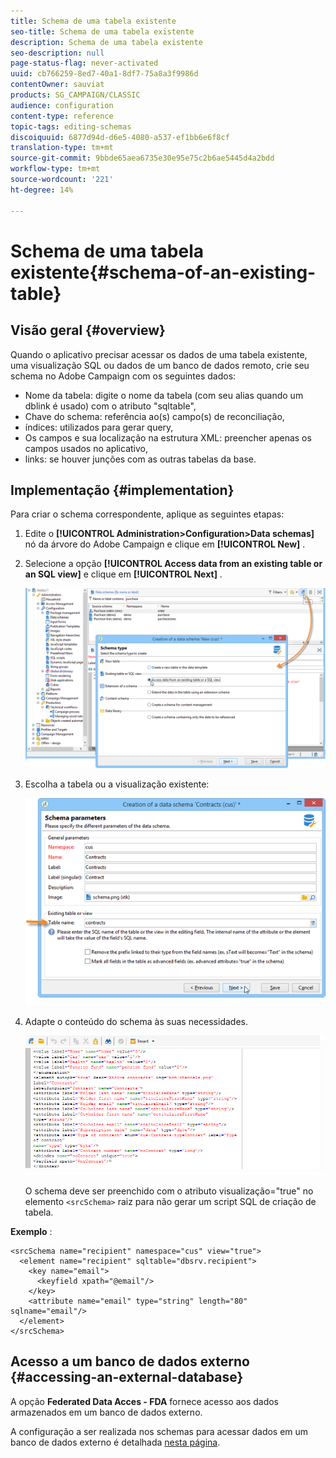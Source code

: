 ```yaml
---
title: Schema de uma tabela existente
seo-title: Schema de uma tabela existente
description: Schema de uma tabela existente
seo-description: null
page-status-flag: never-activated
uuid: cb766259-8ed7-40a1-8df7-75a8a3f9986d
contentOwner: sauviat
products: SG_CAMPAIGN/CLASSIC
audience: configuration
content-type: reference
topic-tags: editing-schemas
discoiquuid: 6877d94d-d6e5-4080-a537-ef1bb6e6f8cf
translation-type: tm+mt
source-git-commit: 9bbde65aea6735e30e95e75c2b6ae5445d4a2bdd
workflow-type: tm+mt
source-wordcount: '221'
ht-degree: 14%

---
```



# Schema de uma tabela existente{#schema-of-an-existing-table}

## Visão geral {#overview}

Quando o aplicativo precisar acessar os dados de uma tabela existente, uma visualização SQL ou dados de um banco de dados remoto, crie seu schema no Adobe Campaign com os seguintes dados:

* Nome da tabela: digite o nome da tabela (com seu alias quando um dblink é usado) com o atributo &quot;sqltable&quot;,
* Chave do schema: referência ao(s) campo(s) de reconciliação,
* índices: utilizados para gerar query,
* Os campos e sua localização na estrutura XML: preencher apenas os campos usados no aplicativo,
* links: se houver junções com as outras tabelas da base.

## Implementação {#implementation}

Para criar o schema correspondente, aplique as seguintes etapas:

1. Edite o **[!UICONTROL Administration>Configuration>Data schemas]** nó da árvore do Adobe Campaign e clique em **[!UICONTROL New]** .
1. Selecione a opção **[!UICONTROL Access data from an existing table or an SQL view]** e clique em **[!UICONTROL Next]** .

   ![](assets/s_ncs_configuration_extand_a_schema.png)

1. Escolha a tabela ou a visualização existente:

   ![](assets/s_ncs_configuration_select_table.png)

1. Adapte o conteúdo do schema às suas necessidades.

   ![](assets/s_ncs_configuration_view_create_schema.png)

   O schema deve ser preenchido com o atributo visualização=&quot;true&quot; no elemento `<srcSchema>` raiz para não gerar um script SQL de criação de tabela.

**Exemplo** :

```
<srcSchema name="recipient" namespace="cus" view="true">
  <element name="recipient" sqltable="dbsrv.recipient">
    <key name="email">
      <keyfield xpath="@email"/>
    </key>   
    <attribute name="email" type="string" length="80" sqlname="email"/>
  </element>
</srcSchema>
```

## Acesso a um banco de dados externo {#accessing-an-external-database}

A opção **Federated Data Acces - FDA** fornece acesso aos dados armazenados em um banco de dados externo.

A configuração a ser realizada nos schemas para acessar dados em um banco de dados externo é detalhada [nesta página](../../installation/using/creating-data-schema.md).
